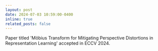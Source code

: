 ```yaml
---
layout: post
date: 2024-07-03 10:59:00-0400
inline: true
related_posts: false
---
```


Paper titled 'Möbius Transform for Mitigating Perspective Distortions in Representation Learning' accepted in ECCV 2024.
